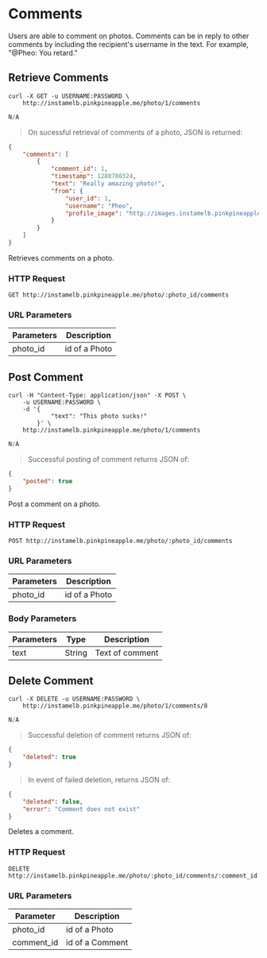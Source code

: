 # Comments

Users are able to comment on photos.
Comments can be in reply to other comments by including the recipient's username in the text.
For example, "@Pheo: You retard."


## Retrieve Comments

```shell
curl -X GET -u USERNAME:PASSWORD \
    http://instamelb.pinkpineapple.me/photo/1/comments
```

```java
N/A
```

> On sucessful retrieval of comments of a photo, JSON is returned:

```json
{
    "comments": [
        {
            "comment_id": 1,
            "timestamp": 1280780324,
            "text": "Really amazing photo!",
            "from": {
                "user_id": 1,
                "username": "Pheo",
                "profile_image": "http://images.instamelb.pinkpineapple.me/1.jpg"
            }
        }
    ]
}
```

Retrieves comments on a photo.

### HTTP Request

`GET http://instamelb.pinkpineapple.me/photo/:photo_id/comments`

### URL Parameters

Parameters | Description
---------- | -----------
photo_id | id of a Photo

## Post Comment

```shell
curl -H "Content-Type: application/json" -X POST \
    -u USERNAME:PASSWORD \
    -d '{
            "text": "This photo sucks!"
        }' \
    http://instamelb.pinkpineapple.me/photo/1/comments
```

```java
N/A
```

> Successful posting of comment returns JSON of:

```json
{
    "posted": true
}
```

Post a comment on a photo.

### HTTP Request

`POST http://instamelb.pinkpineapple.me/photo/:photo_id/comments`

### URL Parameters

Parameters | Description
---------- | -----------
photo_id | id of a Photo

### Body Parameters

Parameters | Type | Description
---------- | ---- | -----------
text | String | Text of comment


## Delete Comment

```shell
curl -X DELETE -u USERNAME:PASSWORD \
    http://instamelb.pinkpineapple.me/photo/1/comments/8
```

```java
N/A
```

> Successful deletion of comment returns JSON of: 

```json
{
    "deleted": true
}
```

> In event of failed deletion, returns JSON of:

```json
{
    "deleted": false,
    "error": "Comment does not exist"
}
```

Deletes a comment.

### HTTP Request

`DELETE http://instamelb.pinkpineapple.me/photo/:photo_id/comments/:comment_id`

### URL Parameters
Parameter | Description
--------- | -----------
photo_id | id of a Photo
comment_id | id of a Comment

